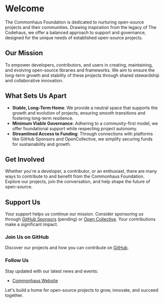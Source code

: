 # Welcome

The Commonhaus Foundation is dedicated to nurturing open-source projects and their communities. Drawing inspiration from the legacy of The Codehaus, we offer a balanced approach to support and governance, designed for the unique needs of established open-source projects.

## Our Mission

To empower developers, contributors, and users in creating, maintaining, and evolving open-source libraries and frameworks. We aim to ensure the long-term growth and stability of these projects through shared stewardship and collaborative innovation.

## What Sets Us Apart

- **Stable, Long-Term Home**: We provide a neutral space that supports the growth and evolution of projects, ensuring smooth transitions and fostering long-term resilience.
- **Minimum Viable Governance**: Adhering to a community-first model, we offer foundational support while respecting project autonomy.
- **Streamlined Access to Funding**: Through connections with platforms like GitHub Sponsors and OpenCollective, we simplify securing funds for sustainability and growth.

## Get Involved

Whether you're a developer, a contributor, or an enthusiast, there are many ways to contribute to and benefit from the Commonhaus Foundation. Explore our projects, join the conversation, and help shape the future of open-source.

## Support Us

Your support helps us continue our mission. Consider sponsoring us through [GitHub Sponsors](#) (pending) or [Open Collective](https://opencollective.com/commonhaus-foundation). Your contributions make a significant impact.

### Join Us on GitHub

Discover our projects and how you can contribute on [GitHub](https://github.com/commonhaus/foundation).

### Follow Us

Stay updated with our latest news and events:

- [Commonhaus Website](https://www.commonhaus.org/)

Let's build a home for open-source projects to grow, innovate, and succeed together.

